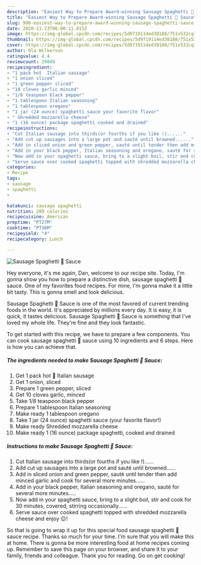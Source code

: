```yaml
---
description: "Easiest Way to Prepare Award-winning Sausage Spaghetti 🍝 Sauce"
title: "Easiest Way to Prepare Award-winning Sausage Spaghetti 🍝 Sauce"
slug: 996-easiest-way-to-prepare-award-winning-sausage-spaghetti-sauce
date: 2020-11-23T06:00:11.015Z
image: https://img-global.cpcdn.com/recipes/5d9719114ed38188/751x532cq70/sausage-spaghetti-🍝-sauce-recipe-main-photo.jpg
thumbnail: https://img-global.cpcdn.com/recipes/5d9719114ed38188/751x532cq70/sausage-spaghetti-🍝-sauce-recipe-main-photo.jpg
cover: https://img-global.cpcdn.com/recipes/5d9719114ed38188/751x532cq70/sausage-spaghetti-🍝-sauce-recipe-main-photo.jpg
author: Ola Wilkerson
ratingvalue: 4.4
reviewcount: 29049
recipeingredient:
- "1 pack hot  Italian sausage"
- "1 onion sliced"
- "1 green pepper sliced"
- "10 cloves garlic minced"
- "1/8 teaspoon black pepper"
- "1 tablespoon Italian seasoning"
- "1 tablespoon oregano"
- "1 jar (24 ounce) spaghetti sauce your favorite flavor"
- " Shredded mozzarella cheese"
- "1 (16 ounce) package spaghetti cooked and drained"
recipeinstructions:
- "Cut Italian sausage into thirds(or fourths if you like !)......"
- "Add cut up sausages into a large pot and sauté until browned......"
- "Add in sliced onion and green pepper, sauté until tender then add minced garlic and cook for several more minutes......"
- "Add in your black pepper, Italian seasoning and oregano, sauté for several more minutes....."
- "Now add in your spaghetti sauce, bring to a slight boil, stir and cook for 30 minutes, covered, stirring occasionally......"
- "Serve sauce over cooked spaghetti topped with shredded mozzarella cheese and enjoy 😉!"
categories:
- Recipe
tags:
- sausage
- spaghetti
- 

katakunci: sausage spaghetti  
nutrition: 209 calories
recipecuisine: American
preptime: "PT27M"
cooktime: "PT36M"
recipeyield: "4"
recipecategory: Lunch

---
```



![Sausage Spaghetti 🍝 Sauce](https://img-global.cpcdn.com/recipes/5d9719114ed38188/751x532cq70/sausage-spaghetti-🍝-sauce-recipe-main-photo.jpg)

Hey everyone, it's me again, Dan, welcome to our recipe site. Today, I'm gonna show you how to prepare a distinctive dish, sausage spaghetti 🍝 sauce. One of my favorites food recipes. For mine, I'm gonna make it a little bit tasty. This is gonna smell and look delicious.

Sausage Spaghetti 🍝 Sauce is one of the most favored of current trending foods in the world. It's appreciated by millions every day. It is easy, it is quick, it tastes delicious. Sausage Spaghetti 🍝 Sauce is something that I've loved my whole life. They're fine and they look fantastic.




To get started with this recipe, we have to prepare a few components. You can cook sausage spaghetti 🍝 sauce using 10 ingredients and 6 steps. Here is how you can achieve that.

<!--inarticleads1-->

##### The ingredients needed to make Sausage Spaghetti 🍝 Sauce:

1. Get 1 pack hot 🥵 Italian sausage
1. Get 1 onion, sliced
1. Prepare 1 green pepper, sliced
1. Get 10 cloves garlic, minced
1. Take 1/8 teaspoon black pepper
1. Prepare 1 tablespoon Italian seasoning
1. Make ready 1 tablespoon oregano
1. Take 1 jar (24 ounce) spaghetti sauce (your favorite flavor!)
1. Make ready  Shredded mozzarella cheese
1. Make ready 1 (16 ounce) package spaghetti, cooked and drained




<!--inarticleads2-->

##### Instructions to make Sausage Spaghetti 🍝 Sauce:

1. Cut Italian sausage into thirds(or fourths if you like !)......
1. Add cut up sausages into a large pot and sauté until browned......
1. Add in sliced onion and green pepper, sauté until tender then add minced garlic and cook for several more minutes......
1. Add in your black pepper, Italian seasoning and oregano, sauté for several more minutes.....
1. Now add in your spaghetti sauce, bring to a slight boil, stir and cook for 30 minutes, covered, stirring occasionally......
1. Serve sauce over cooked spaghetti topped with shredded mozzarella cheese and enjoy 😉!




So that is going to wrap it up for this special food sausage spaghetti 🍝 sauce recipe. Thanks so much for your time. I'm sure that you will make this at home. There is gonna be more interesting food at home recipes coming up. Remember to save this page on your browser, and share it to your family, friends and colleague. Thank you for reading. Go on get cooking!
